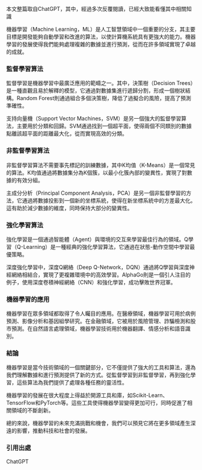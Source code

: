 本文整篇取自ChatGPT，其中，經過多次反覆閱讀，已經大致能看懂其中相關知識




機器學習（Machine Learning，ML）是人工智慧領域中一個重要的分支，其主要目標是開發能夠自動學習和改進的算法，以使計算機系統具有更強大的能力。機器學習的發展使得我們能夠處理複雜的數據並進行預測，從而在許多領域實現了卓越的成就。

### 監督學習算法

監督學習是機器學習中最廣泛應用的範疇之一。其中，決策樹（Decision Trees）是一種直觀且易於解釋的模型，它通過對數據集進行遞歸分割，形成一個樹狀結構。Random Forest則通過組合多個決策樹，降低了過擬合的風險，提高了預測準確性。

支持向量機（Support Vector Machines，SVM）是另一個強大的監督學習算法，主要用於分類和回歸。SVM通過找到一個超平面，使得兩個不同類別的數據點離該超平面的距離最大化，從而實現高效的分類。

### 非監督學習算法

非監督學習算法不需要事先標記的訓練數據，其中K均值（K-Means）是一個常見的算法。K均值通過將數據集分為K個簇，以最小化簇內部的變異性，實現了對數據的有效分組。

主成分分析（Principal Component Analysis，PCA）是另一個非監督學習的方法，它通過將數據投影到一個新的坐標系統，使得在新坐標系統中的方差最大化。這有助於減少數據的維度，同時保持大部分的變異性。

### 強化學習算法

強化學習是一個通過智能體（Agent）與環境的交互來學習最佳行為的領域。Q學習（Q-Learning）是一種經典的強化學習算法，它通過在狀態-動作空間中學習最優策略。

深度強化學習中，深度Q網絡（Deep Q-Network，DQN）通過將Q學習與深度神經網絡相結合，實現了更複雜環境中的高效學習。AlphaGo則是一個引人注目的例子，使用深度卷積神經網絡（CNN）和強化學習，成功擊敗世界冠軍。

### 機器學習的應用

機器學習在眾多領域都取得了令人矚目的應用。在醫療領域，機器學習可用於病例預測、影像分析和基因組學研究。在金融領域，它被用於風險管理、詐騙檢測和股市預測。在自然語言處理領域，機器學習技術用於機器翻譯、情感分析和語音識別。

### 結論

機器學習是當今技術領域的一個關鍵部分，它不僅提供了強大的工具和算法，還為我們理解數據和進行預測提供了新的方式。從監督學習到非監督學習，再到強化學習，這些算法為我們提供了處理各種任務的靈活性。

機器學習的發展在很大程度上得益於開源工具和庫，如Scikit-Learn、TensorFlow和PyTorch等。這些工具使得機器學習變得更加可行，同時促進了相關領域的不斷創新。

總的來說，機器學習的未來充滿挑戰和機會，我們可以預見它將在更多領域產生深遠的影響，推動科技和社會的發展。

### 引用出處

ChatGPT
